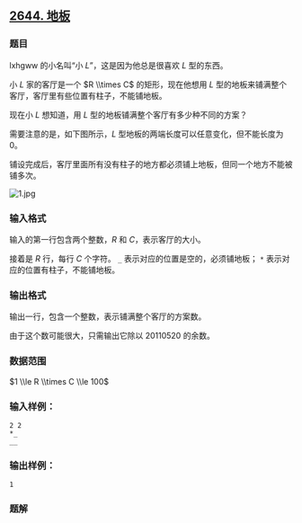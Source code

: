 ## [2644\. 地板](https://www.acwing.com/problem/content/2646/)

### 题目

lxhgww 的小名叫“小 $L$”，这是因为他总是很喜欢 $L$ 型的东西。

小 $L$ 家的客厅是一个 $R \\times C$ 的矩形，现在他想用 $L$ 型的地板来铺满整个客厅，客厅里有些位置有柱子，不能铺地板。

现在小 $L$ 想知道，用 $L$ 型的地板铺满整个客厅有多少种不同的方案？

需要注意的是，如下图所示，$L$ 型地板的两端长度可以任意变化，但不能长度为 $0$。

铺设完成后，客厅里面所有没有柱子的地方都必须铺上地板，但同一个地方不能被铺多次。

![1.jpg](https://cdn.acwing.com/media/article/image/2020/10/21/19_b231bbb813-1.jpg)

### 输入格式

输入的第一行包含两个整数，$R$ 和 $C$，表示客厅的大小。

接着是 $R$ 行，每行 $C$ 个字符。 `_` 表示对应的位置是空的，必须铺地板； `*` 表示对应的位置有柱子，不能铺地板。

### 输出格式

输出一行，包含一个整数，表示铺满整个客厅的方案数。

由于这个数可能很大，只需输出它除以 $20110520$ 的余数。

### 数据范围

$1 \\le R \\times C \\le 100$

### 输入样例：

```
2 2
*_
__
```

### 输出样例：

```
1
```

### 题解

